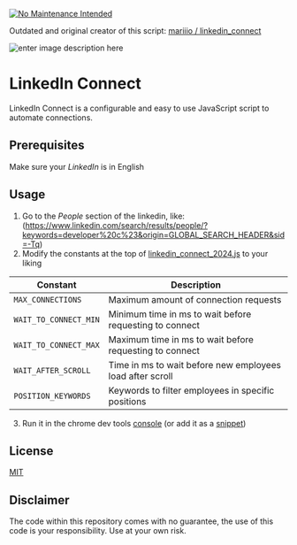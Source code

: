 
[![No Maintenance Intended](http://unmaintained.tech/badge.svg)](https://github.com/mariiio)

Outdated and original creator of this script: [mariiio / linkedin_connect](https://github.com/mariiio/linkedin_connect)

![enter image description here](https://i.imgur.com/bADxS4O.png)
# LinkedIn Connect

LinkedIn Connect is a configurable and easy to use JavaScript script to automate connections.

## Prerequisites

Make sure your _LinkedIn_ is in English

## Usage
1. Go to the _People_ section of the linkedin, like: (https://www.linkedin.com/search/results/people/?keywords=developer%20c%23&origin=GLOBAL_SEARCH_HEADER&sid=-Tq)
2. Modify the constants at the top of [linkedin_connect_2024.js](https://raw.githubusercontent.com/NotOnepiecePlease/linkedin_connect-JS-2024/refs/heads/main/linkedin_connect_2024.js) to your liking

| Constant| Description |
| --- | --- |
| `MAX_CONNECTIONS` | Maximum amount of connection requests |
| `WAIT_TO_CONNECT_MIN` | Minimum time in ms to wait before requesting to connect |
| `WAIT_TO_CONNECT_MAX` | Maximum time in ms to wait before requesting to connect |
| `WAIT_AFTER_SCROLL` | Time in ms to wait before new employees load after scroll |
| `POSITION_KEYWORDS` | Keywords to filter employees in specific positions |

3. Run it in the chrome dev tools [console](https://developers.google.com/web/tools/chrome-devtools/open#console) (or add it as a [snippet](https://developer.chrome.com/docs/devtools/javascript/snippets))

## License
[MIT](https://choosealicense.com/licenses/mit/)

## Disclaimer
The code within this repository comes with no guarantee, the use of this code is your responsibility.
Use at your own risk.
